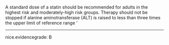 A standard dose of a statin should be recommended for adults in the highest risk and moderately-high risk groups. Therapy should not be stopped if alanine aminotransferase (ALT) is raised to less than three times the upper limit of reference range
'

---
 nice.evidencegrade: B
